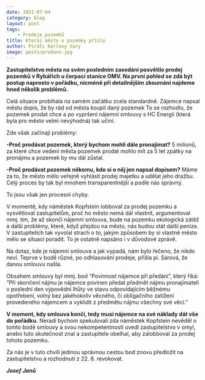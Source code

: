 ```yaml
---
date: 2021-07-04
category: blog
layout: post
tags:
    - Prodeje_pozemků
title: Kteraj město o pozemky přišlo
author: Piráti Karlovy Vary
image: posts/prodano.jpg
---
```

**Zastupitelstvo města na svém posledním zasedání posvětilo prodej pozemků v Rybářích u čerpací stanice OMV. Na první pohled se zdá být postup naprosto v pořádku, nicméně při detailnějším zkoumání najdeme hned několik problémů.**

Celá situace probíhala na samém začátku zcela standardně. Zájemce napsal městu dopis, že by rád od města koupil daný pozemek To se rozhodlo, že pozemek prodat chce a po vypršení nájemní smlouvy s HC Energií (která byla pro město velmi nevýhodná) tak učiní.

Zde však začínají problémy:

**-Proč prodávat pozemek, který bychom mohli dále pronajímat?** 5 milionů, za které chce vedení města pozemek prodat mohlo mít za 5 let zpátky na pronájmu a pozemek by mu dál zůstal.

**-Proč prodávat pozemek někomu, kdo si o něj jen napsal dopisem?** Máme za to, že město mělo veřejně vyhlásit prodej majetku a udělat jeho dražbu. Celý proces by tak byl mnohem transparentnější a podle nás správný.

To jsou však jen procesní chyby.

V momentě, kdy náměstek Kopfstein lobboval za prodej pozemku a vysvětloval zastupitelům, proč ho město nemá dál vlastnit, argumentoval mmj. tím, že až skončí nájemní smlouva, bude na pozemku ekologická zátěž a další problémy, které, když přejdou na město, nás budou stát další peníze. V zastupitelích tak vyvolal strach o to, jakým způsobem by si vlastně město mělo se situací poradit. To je ostatně napsáno i v důvodové zprávě. 

Na dotaz, kde je nájemní smlouva a jak vypadá, nám bylo řečeno, že nikdo neví. Teprve v bodě různé, po odhlasování prodeje, přišla pí. Sárová, že danou smlouvu našla.

Obsahem smlouvy byl mmj. bod “Povinnost nájemce při předání”, který říká:
“Při skončení nájmu je nájemce povinen předat předmět nájmu pronajímateli v poslední den výpovědní lhůty ve stavu odpovídajícím běžnému opotřebení, volný bez jakéhokoliv věcného, či obligačního zatížení provedeného nájemcem a vyklidit z předmětu nájmu všechny své věci.”

**V moment, kdy smlouva končí, tedy musí nájemce  na své náklady dát vše do pořádku.** Neradi bychom spekulovali zda náměstek Kopfstein nevěděl o tomto bodě smlouvy a svou nekompetentností uvedl zastupitelstvo v omyl, anebo tuto skutečnost znal a zastupitele obelhal, aby zalobboval za prodej tohoto pozemku.

Za nás je v tuto chvíli jedinou správnou cestou bod znovu předložit na zastupitelstvu a rozhodnutí z 22. 6. revokovat.

***Josef Janů***
